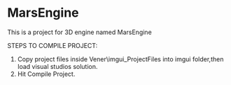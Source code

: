 # MarsEngine
This is a project for 3D engine named MarsEngine

STEPS TO COMPILE PROJECT:
1. Copy project files inside Vener\imgui_ProjectFiles into imgui folder,then load visual studios solution.
2. Hit Compile Project.
